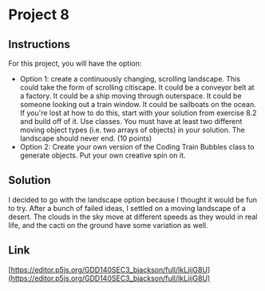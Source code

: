 # Project 8

## Instructions

For this project, you will have the option:

- Option 1: create a continuously changing, scrolling landscape. This could take the form of scrolling citiscape. It could be a conveyor belt at a factory. It could be a ship moving through outerspace. It could be someone looking out a train window. It could be sailboats on the ocean. If you're lost at how to do this, start with your solution from exercise 8.2 and build off of it. Use classes. You must have at least two different moving object types (i.e. two arrays of objects) in your solution. The landscape should never end. (10 points)
- Option 2: Create your own version of the Coding Train Bubbles class to generate objects. Put your own creative spin on it.

## Solution

I decided to go with the landscape option because I thought it would be fun to try. After a bunch of failed ideas, I settled on a moving landscape of a desert. The clouds in the sky move at different speeds as they would in real life, and the cacti on the ground have some variation as well.

## Link

[https://editor.p5js.org/GDD140SEC3_bjackson/full/IkLjijG8U](https://editor.p5js.org/GDD140SEC3_bjackson/full/IkLjijG8U)
